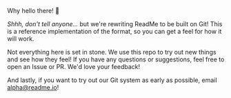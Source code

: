 Why hello there! 👋

_Shhh, don't tell anyone..._ but we're rewriting ReadMe to be built on Git! This is a reference implementation of the format, so you can get a feel for how it will work.

Not everything here is set in stone. We use this repo to try out new things and see how they feel! If you have any questions or suggestions, feel free to open an Issue or PR. We'd love your feedback!

And lastly, if you want to try out our Git system as early as possible, email alpha@readme.io!
